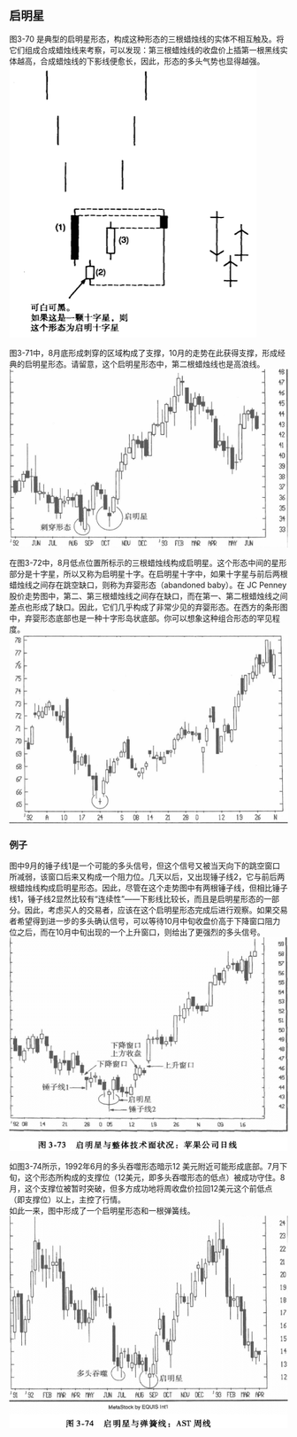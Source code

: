 ## 启明星
图3-70 是典型的启明星形态，构成这种形态的三根蜡烛线的实体不相互触及。将它们组成合成蜡烛线来考察，可以发现：第三根蜡烛线的收盘价上插第一根黑线实体越高，合成蜡烛线的下影线便愈长，因此，形态的多头气势也显得越强。
![alt text](img/12-启明星.png)

图3-71中，8月底形成刺穿的区域构成了支撑，10月的走势在此获得支撑，形成经典的启明星形态。请留意，这个启明星形态中，第二根蜡烛线也是高浪线。
![alt text](img/12-启明星2.png)

在图3-72中，8月低点位置所标示的三根蜡烛线构成启明星。这个形态中间的星形部分是十字星，所以又称为启明星十字。在启明星十字中，如果十字星与前后两根蜡烛线之间存在跳空缺口，则称为弃婴形态（abandoned baby）。在 JC Penney 股价走势图中，第二、第三根蜡烛线之间存在缺口，而在第一、第二根蜡烛线之间差点也形成了缺口。因此，它们几乎构成了非常少见的弃婴形态。在西方的条形图中，弃婴形态底部也是一种十字形岛状底部。你可以想象这种组合形态的罕见程度。
![alt text](img/12-启明星3.png)

### 例子
图中9月的锤子线1是一个可能的多头信号，但这个信号又被当天向下的跳空窗口所减弱，该窗口后来又构成一个阻力位。几天以后，又出现锤子线2，它与前后两根蜡烛线构成启明星形态。因此，尽管在这个走势图中有两根锤子线，但相比锤子线1，锤子线2显然比较有“连续性”——下影线比较长，而且是启明星形态的一部分。因此，考虑买人的交易者，应该在这个启明星形态完成后进行观察。如果交易者希望得到进一步的多头确认信号，可以等待10月中旬收盘价高于下降窗口阻力位之后，而在10月中旬出现的一个上升窗口，则给出了更强烈的多头信号。
![alt text](img/12-启明星4.png)

如图3-74所示，1992年6月的多头吞噬形态暗示12 美元附近可能形成底部。7月下旬，这个形态所构成的支撑位（12美元，即多头吞噬形态的低点）被成功守住。8月，这个支撑位被暂时突破，但多方成功地将周收盘价拉回12美元这个前低点（即支撑位）以上，主控了行情。<br/>
如此一来，图中形成了一个启明星形态和一根弹簧线。
![alt text](img/12-启明星5.png)
